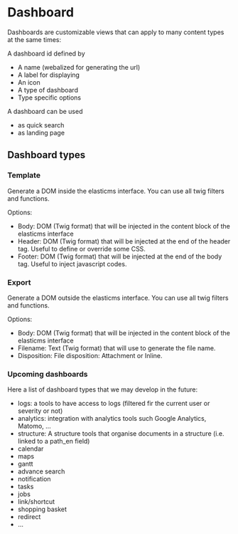 # Dashboard

Dashboards are customizable views that can apply to many content types at the same times:

A dashboard id defined by
 - A name (webalized for generating the url)
 - A label for displaying
 - An icon
 - A type of dashboard
 - Type specific options

A dashboard can be used 
 - as quick search
 - as landing page


## Dashboard types

### Template

Generate a DOM inside the elasticms interface. You can use all twig filters and functions.

Options:
- Body: DOM (Twig format) that will be injected in the content block of the elasticms interface
- Header: DOM (Twig format) that will be injected at the end of the header tag. Useful to define or override some CSS.
- Footer: DOM (Twig format) that will be injected at the end of the body tag. Useful to inject javascript codes.


### Export
Generate a DOM outside the elasticms interface. You can use all twig filters and functions.

Options:
- Body: DOM (Twig format) that will be injected in the content block of the elasticms interface
- Filename: Text (Twig format) that will use to generate the file name.
- Disposition: File disposition: Attachment or Inline.


### Upcoming dashboards

Here a list of dashboard types that we may  develop in the future:

- logs: a tools to have access to logs (filtered fir the current user or severity or not)
- analytics: integration with analytics tools such Google Analytics, Matomo, ...
- structure: A structure tools that organise documents in a structure (i.e. linked to a path_en field)
- calendar
- maps
- gantt
- advance search
- notification
- tasks
- jobs
- link/shortcut
- shopping basket
- redirect
- ...
